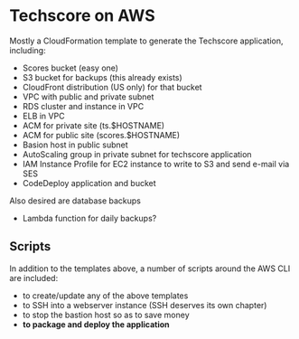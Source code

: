 # Techscore on AWS

Mostly a CloudFormation template to generate the Techscore application, including:

  * Scores bucket (easy one)
  * S3 bucket for backups (this already exists)
  * CloudFront distribution (US only) for that bucket
  * VPC with public and private subnet
  * RDS cluster and instance in VPC
  * ELB in VPC
  * ACM for private site (ts.$HOSTNAME)
  * ACM for public site (scores.$HOSTNAME)
  * Basion host in public subnet
  * AutoScaling group in private subnet for techscore application
  * IAM Instance Profile for EC2 instance to write to S3 and send e-mail via SES
  * CodeDeploy application and bucket

Also desired are database backups

  * Lambda function for daily backups?


## Scripts

In addition to the templates above, a number of scripts around the AWS
CLI are included:

  * to create/update any of the above templates
  * to SSH into a webserver instance (SSH deserves its own chapter)
  * to stop the bastion host so as to save money
  * **to package and deploy the application**
